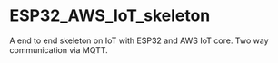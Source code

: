 # ESP32_AWS_IoT_skeleton
A end to end skeleton on IoT with ESP32 and AWS IoT core. Two way communication via MQTT.
